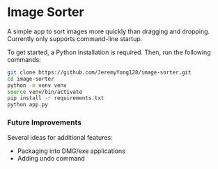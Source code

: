 # Image Sorter

A simple app to sort images more quickly than dragging and dropping. Currently only supports command-line startup.

To get started, a Python installation is required. Then, run the following commands:

```sh
git clone https://github.com/JeremyYong128/image-sorter.git
cd image-sorter
python -m venv venv
source venv/bin/activate
pip install -r requirements.txt
python app.py
```

### Future Improvements

Several ideas for additional features:

* Packaging into DMG/exe applications
* Adding undo command